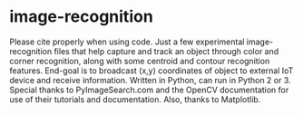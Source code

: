 # image-recognition
Please cite properly when using code.
Just a few experimental image-recognition files that help capture and track an object through color and corner recognition, along with some centroid and contour recognition features. End-goal is to broadcast (x,y) coordinates of object to external IoT device and receive information. 
Written in Python, can run in Python 2 or 3. 
Special thanks to PyImageSearch.com and the OpenCV documentation for use of their tutorials and documentation. Also, thanks to Matplotlib. 
